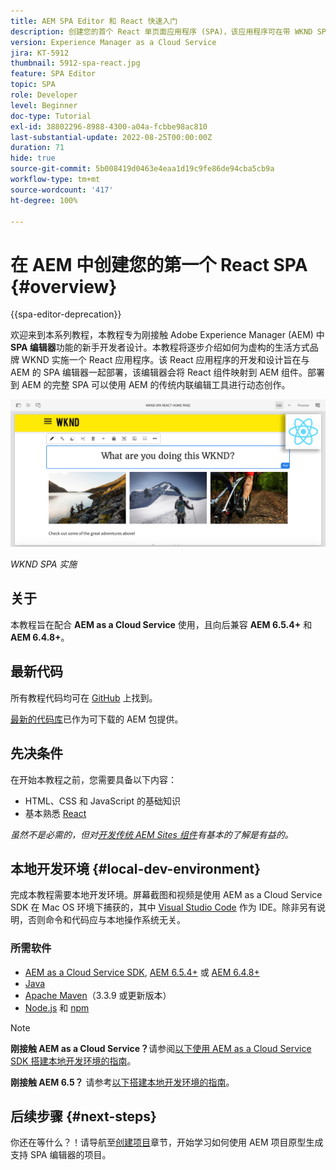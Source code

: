 ```yaml
---
title: AEM SPA Editor 和 React 快速入门
description: 创建您的首个 React 单页面应用程序 (SPA)，该应用程序可在带 WKND SPA 的 Adobe Experience Manager (AEM) 中编辑。了解如何结合使用 React JS 框架和 AEM 的 SPA 编辑器来创建 SPA。此多节教程演练了为虚构的生活方式品牌 WKND 实施 React 应用程序的过程。本教程涉及创建 SPA 的全过程以及与 AEM 的集成。
version: Experience Manager as a Cloud Service
jira: KT-5912
thumbnail: 5912-spa-react.jpg
feature: SPA Editor
topic: SPA
role: Developer
level: Beginner
doc-type: Tutorial
exl-id: 38802296-8988-4300-a04a-fcbbe98ac810
last-substantial-update: 2022-08-25T00:00:00Z
duration: 71
hide: true
source-git-commit: 5b008419d0463e4eaa1d19c9fe86de94cba5cb9a
workflow-type: tm+mt
source-wordcount: '417'
ht-degree: 100%

---
```


# 在 AEM 中创建您的第一个 React SPA {#overview}

{{spa-editor-deprecation}}

欢迎来到本系列教程，本教程专为刚接触 Adobe Experience Manager (AEM) 中 **SPA 编辑器**&#x200B;功能的新手开发者设计。本教程将逐步介绍如何为虚构的生活方式品牌 WKND 实施一个 React 应用程序。该 React 应用程序的开发和设计旨在与 AEM 的 SPA 编辑器一起部署，该编辑器会将 React 组件映射到 AEM 组件。部署到 AEM 的完整 SPA 可以使用 AEM 的传统内联编辑工具进行动态创作。

![最终实施的 SPA](assets/wknd-spa-implementation.png)

*WKND SPA 实施*

## 关于

本教程旨在配合 **AEM as a Cloud Service** 使用，且向后兼容 **AEM 6.5.4+** 和 **AEM 6.4.8+**。

## 最新代码

所有教程代码均可在 [GitHub](https://github.com/adobe/aem-guides-wknd-spa) 上找到。

[最新的代码库](https://github.com/adobe/aem-guides-wknd-spa/releases)已作为可下载的 AEM 包提供。

## 先决条件

在开始本教程之前，您需要具备以下内容：

* HTML、CSS 和 JavaScript 的基础知识
* 基本熟悉 [React](https://reactjs.org/tutorial/tutorial.html)

*虽然不是必需的，但对[开发传统 AEM Sites 组件](https://experienceleague.adobe.com/docs/experience-manager-learn/getting-started-wknd-tutorial-develop/overview.html?lang=zh-Hans)有基本的了解是有益的。*

## 本地开发环境 {#local-dev-environment}

完成本教程需要本地开发环境。屏幕截图和视频是使用 AEM as a Cloud Service SDK 在 Mac OS 环境下捕获的，其中 [Visual Studio Code](https://code.visualstudio.com/) 作为 IDE。除非另有说明，否则命令和代码应与本地操作系统无关。

### 所需软件

* [AEM as a Cloud Service SDK](https://experienceleague.adobe.com/docs/experience-manager-learn/cloud-service/local-development-environment-set-up/aem-runtime.html?lang=zh-Hans), [AEM 6.5.4+](https://experienceleague.adobe.com/docs/experience-manager-release-information/aem-release-updates/aem-releases-updates.html?lang=zh-Hans#aem-65) 或 [AEM 6.4.8+](https://experienceleague.adobe.com/docs/experience-manager-release-information/aem-release-updates/aem-releases-updates.html?lang=zh-Hans#aem-64)
* [Java](https://downloads.experiencecloud.adobe.com/content/software-distribution/en/general.html)
* [Apache Maven](https://maven.apache.org/)（3.3.9 或更新版本）
* [Node.js](https://nodejs.org/en/) 和 [npm](https://www.npmjs.com/)

>[!NOTE]
>
> **刚接触 AEM as a Cloud Service？**&#x200B;请参阅[以下使用 AEM as a Cloud Service SDK 搭建本地开发环境的指南](https://experienceleague.adobe.com/docs/experience-manager-learn/cloud-service/local-development-environment-set-up/overview.html?lang=zh-hans)。
>
> **刚接触 AEM 6.5？** 请参考[以下搭建本地开发环境的指南](https://experienceleague.adobe.com/docs/experience-manager-learn/foundation/development/set-up-a-local-aem-development-environment.html?lang=zh-hans)。

## 后续步骤 {#next-steps}

你还在等什么？！请导航至[创建项目](create-project.md)章节，开始学习如何使用 AEM 项目原型生成支持 SPA 编辑器的项目。

